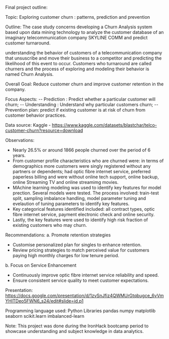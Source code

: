 Final project outline:

Topic: Exploring customer churn : patterns, prediction and prevention


Outline: 
The case study concerns developing a Churn Analysis system based upon data
mining technology to analyze the customer database of an imaginary telecommunication company SKYLINE COMM 
and predict customer turnaround. 

understanding the behavior of customers of a telecommunication company that unsuscribe and move their business to a competitor
and predicting the likelihood of this event to occur. Customers who turnaround are called churners and the process of exploring and modeling their behavior is named Churn Analysis.

Overall Goal: Reduce customer churn and improve customer retention in the company.

Focus Aspects: --  Prediction :   Predict whether a particular customer will churn;
          -- Understanding :   Understand why particular customers churn;
          -- Prevention plan: predict if existing customer is at risk of churn from customer behavior practices. 

           

Data source: Kaggle -   https://www.kaggle.com/datasets/blastchar/telco-customer-churn?resource=download

Observations: 
- Nearly 26.5% or around 1866 people churned over the period of 6 years. 
- From customer profile characteristics who are churned were: in terms of demographics more customers were singly registered without any partners or dependents; had optic fibre internet service, preferred paperless billing and were without online tech support, online backup, online Streaming TV and online streamimg movies.
- MAchine learning modeling was used to identify key features for model prection. Several models were tested. The process involved: train-test split, sampling imbalance handling, model parameter tuning and evelaution of tuning parameters to identify key features. 
- Key categorical features identified included: all contract types, optic fibre internet service, payment electronic check and online security. 
- Lastly, the key features were used to identify high risk fraction of existing customers who may churn. 

Recommendations:
a. Promote retention strategies
- Customise personalized plan for singles to enhance retention. 
- Review pricing strategies to match perceived value for customers paying high monthly charges for low tenure period.

b. Focus on Service Enhancement 
- Continuously improve optic fibre internet service reliability and speed.
- Ensure consistent service quality to meet customer expectations.


Presentation:
https://docs.google.com/presentation/d/1zvSnJfiz4QWMUrGtqbugce_6vVmYHlTDeo5FWN6_s24/edit#slide=id.p1


Programming language used:
Python
  Libraries
  pandas
  numpy
  matplotlib
  seaborn
  scikit.learn
  imbalanced-learn


Note:
This project was done during the IronHack bootcamp period to showcase understanding and subject knowledge in data analytics. 



